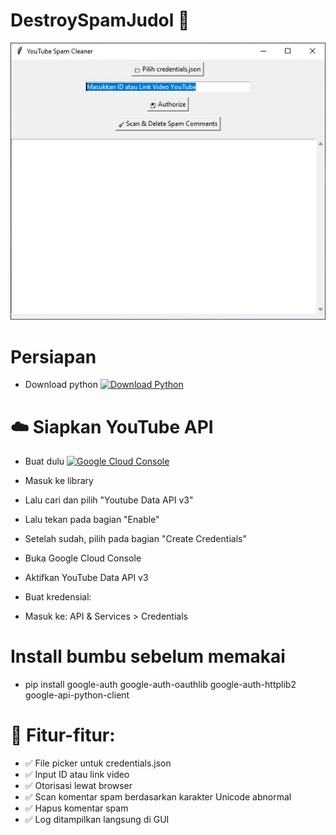 # DestroySpamJudol 🧼

![cover](./assets/1.jpg)

# Persiapan
- Download python [![Download Python](https://img.shields.io/badge/Download-Python-3776AB?style=for-the-badge&logo=python&logoColor=white)](https://www.python.org/downloads/)
# ☁️ Siapkan YouTube API
- Buat dulu [![Google Cloud Console](https://img.shields.io/badge/Google%20Cloud%20Console-API-blue?style=for-the-badge&logo=googlecloud&logoColor=white)](https://console.cloud.google.com/)
- Masuk ke library
- Lalu cari dan pilih "Youtube Data API v3"
- Lalu tekan pada bagian "Enable"
- Setelah sudah, pilih pada bagian "Create Credentials"
  
- Buka Google Cloud Console
- Aktifkan YouTube Data API v3
- Buat kredensial:
- Masuk ke: API & Services > Credentials

# Install bumbu sebelum memakai
- pip install google-auth google-auth-oauthlib google-auth-httplib2 google-api-python-client

# 🧪 Fitur-fitur:
- ✅ File picker untuk credentials.json
- ✅ Input ID atau link video
- ✅ Otorisasi lewat browser
- ✅ Scan komentar spam berdasarkan karakter Unicode abnormal
- ✅ Hapus komentar spam
- ✅ Log ditampilkan langsung di GUI
